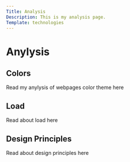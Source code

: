 ```yaml
---
Title: Analysis
Description: This is my analysis page.
Template: technologies
---
```

Anylysis
=========
<div class="anylysis_box">
<h2 class="analysis_header">Colors</h2>
<p>Read my anylysis of webpages color theme  here</p>
<a href="analysis/01_colors"><i class="fas fa-arrow-circle-right"></i></a>
</div>

<div class="anylysis_box">
<h2 class="analysis_header">Load</h2>
<p>Read about load here</p>
<a href="analysis/02_load"><i class="fas fa-arrow-circle-right"></i></a>
</div>

<div class="anylysis_box last">
<h2 class="analysis_header">Design Principles</h2>
<p>Read about design principles here</p>
<a href="analysis/03_design_principles"><i class="fas fa-arrow-circle-right"></i></a>
</div>
